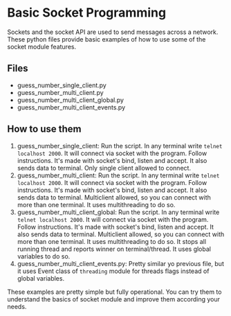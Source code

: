 Basic Socket Programming
===

Sockets and the socket API are used to send messages across a network. These python files provide basic examples of how 
to use some of the socket module features.

Files
---
- guess_number_single_client.py
- guess_number_multi_client.py
- guess_number_multi_client_global.py
- guess_number_multi_client_events.py

How to use them
---
1. guess_number_single_client:
   Run the script. In any terminal write `telnet localhost 2000`. It will connect via socket with the program. Follow instructions.
   It's made with socket's bind, listen and accept. It also sends data to terminal. Only single client allowed to connect.
2. guess_number_multi_client:
   Run the script. In any terminal write `telnet localhost 2000`. It will connect via socket with the program. Follow instructions.
   It's made with socket's bind, listen and accept. It also sends data to terminal. Multiclient allowed, so you can 
connect with more than one terminal. It uses multithreading to do so.
3. guess_number_multi_client_global:
   Run the script. In any terminal write `telnet localhost 2000`. It will connect via socket with the program. Follow instructions.
   It's made with socket's bind, listen and accept. It also sends data to terminal. Multiclient allowed, so you can 
connect with more than one terminal. It uses multithreading to do so. It stops all running thread and reports winner on 
terminal/thread. It uses global variables to do so.
4. guess_number_multi_client_events.py:
   Pretty similar yo previous file, but it uses Event class of `threading` module for threads flags instead of global variables.
   


These examples are pretty simple but fully operational. You can try them to understand the basics of socket module and 
improve them according your needs.

